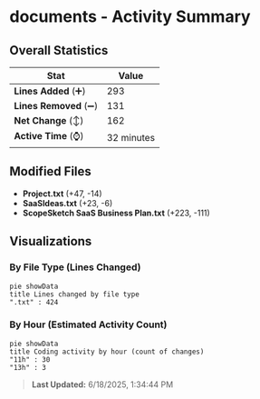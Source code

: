 # documents - Activity Summary 

## Overall Statistics

| Stat                   | Value                                                             |
| ---------------------- | ----------------------------------------------------------------- |
| **Lines Added** (➕)   | 293                                          |
| **Lines Removed** (➖) | 131                                        |
| **Net Change** (↕)    | 162                |
| **Active Time** (⌚)   | 32 minutes |


## Modified Files
- **Project.txt** (+47, -14)
- **SaaSIdeas.txt** (+23, -6)
- **ScopeSketch SaaS Business Plan.txt** (+223, -111)

## Visualizations

### By File Type (Lines Changed)

```mermaid
pie showData
title Lines changed by file type
".txt" : 424
```

### By Hour (Estimated Activity Count)

```mermaid
pie showData
title Coding activity by hour (count of changes)
"11h" : 30
"13h" : 3
```


> **Last Updated:** 6/18/2025, 1:34:44 PM